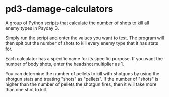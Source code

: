 # pd3-damage-calculators
A group of Python scripts that calculate the number of shots to kill all enemy types in Payday 3.

Simply run the script and enter the values you want to test. The program will then spit out the number of shots to kill every enemy type that it has stats for.

Each calculator has a specific name for its specific purpose. If you want the number of body shots, enter the headshot multiplier as 1.

You can determine the number of pellets to kill with shotguns by using the shotgun stats and treating "shots" as "pellets". If the number of "shots" is higher than the number of pellets the shotgun fires, then it will take more than one shot to kill.
